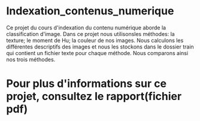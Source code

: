 # Indexation_contenus_numerique
Ce projet du cours d'indexation du contenu numérique aborde la classification d'image.
Dans ce projet nous utilisonsles méthodes:
      la texture;
      le moment de Hu;
      la couleur de nos images.
Nous calculons les différentes descriptifs des images et nous les stockons dans le dossier train qui contient un fichier texte
pour chaque méthode. Nous comparons ainsi nos trois méthodes.

# Pour plus d'informations sur ce projet, consultez le rapport(fichier pdf)
